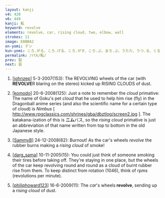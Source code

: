 ```yaml
---
layout: kanji
v4: 420
v6: 449
kanji: 転
keyword: revolve
elements: revolve, car, rising cloud, two, elbow, wall
strokes: 11
image: E8BBA2
on-yomi: テン
kun-yomi: ころ.がる、ころ.げる、ころ.がす、ころ.ぶ、まろ.ぶ、うたた、うつ.る、くる.めく
permalink: /rtk/転/
prev: 製
next: 芸
---
```


1) [<a href="http://kanji.koohii.com/profile/johnzep">johnzep</a>] 5-3-2007(153): The REVOLVING wheels of the car (with<strong> REVOLVE</strong>R blaring on the stereo) kicked up RISING CLOUDS of dust.

2) [<a href="http://kanji.koohii.com/profile/komodo">komodo</a>] 20-6-2008(125): Just a note to remember the <em>cloud</em> primative: The name of Goku&#039;s pet <em>cloud</em> that he used to help him rise (fly) in the Dragonball anime series (and also the scientific name for a certain type of cloud) is <em>Nimbus</em> [ <a href="http://www.rpgclassics.com/shrines/gba/dbztlog/screen2.jpg">http://www.rpgclassics.com/shrines/gba/dbztlog/screen2.jpg</a> ]. The katakana-ization of this is <strong>ニム</strong>バス, so the <em>rising cloud</em> primative is just an abbreviation of that name written from top to bottom in the old Japanese style.

3) [<a href="http://kanji.koohii.com/profile/SammyB">SammyB</a>] 24-12-2008(62): Burnout! As the car&#039;s wheels <em>revolve</em> the rubber burns making a <em>rising cloud</em> of smoke!

4) [<a href="http://kanji.koohii.com/profile/darg_sama">darg_sama</a>] 10-11-2005(15): You could just think of someone smoking their tires before taking off. They&#039;re staying in one place, but the wheels of the car keep revolving round and round as a cloud of burnt rubber rise from them. To keep distinct from rotation (1046), think of rpms (revolutions per minute).

5) [<a href="http://kanji.koohii.com/profile/philiphoward123">philiphoward123</a>] 16-6-2009(11): The <em>car</em>&#039;s wheels<strong> revolve</strong>, sending up a <em>rising cloud</em> of dust.

